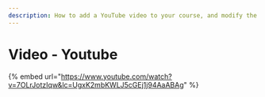 ```yaml
---
description: How to add a YouTube video to your course, and modify the settings
---
```


# Video - Youtube

{% embed url="https://www.youtube.com/watch?v=7OLrJotzIqw&lc=UgxK2mbKWLJ5cGEj1j94AaABAg" %}

